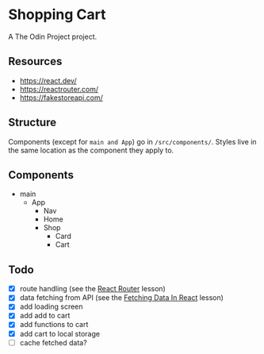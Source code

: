 # Shopping Cart

A The Odin Project project.

## Resources

- https://react.dev/
- https://reactrouter.com/
- https://fakestoreapi.com/

## Structure

Components (except for `main and App`) go in `/src/components/`. Styles live in the same location as the component they apply to.

## Components

- main
    - App
        - Nav
        - Home
        - Shop
            - Card
            - Cart

## Todo

- [x] route handling (see the [React Router](https://www.theodinproject.com/lessons/node-path-react-new-react-router) lesson)
- [x] data fetching from API (see the [Fetching Data In React](https://www.theodinproject.com/lessons/node-path-react-new-fetching-data-in-react) lesson)
- [x] add loading screen
- [x] add add to cart
- [x] add functions to cart
- [x] add cart to local storage
- [ ] cache fetched data?